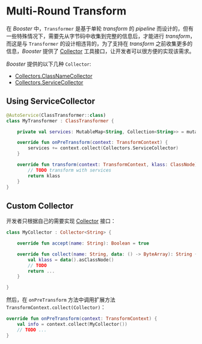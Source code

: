 # Multi-Round Transform

在 *Booster* 中，`Transformer` 是基于单轮 *transform* 的 *pipeline* 而设计的，但有一些特殊情况下，需要先从字节码中收集到完整的信息后，才能进行 *transform*，而这是与 `Transformer` 的设计相违背的，为了支持在 *transform* 之前收集更多的信息，*Booster* 提供了 [Collector](https://github.com/didi/booster/blob/master/booster-transform-util/src/main/kotlin/com/didiglobal/booster/transform/util/Collector.kt#L9) 工具接口，让开发者可以很方便的实现该需求。

*Booster* 提供的以下几种 `Collector`:

* [Collectors.ClassNameCollector](https://github.com/didi/booster/blob/master/booster-transform-util/src/main/kotlin/com/didiglobal/booster/transform/util/Collector.kt#L16)
* [Collectors.ServiceCollector](https://github.com/didi/booster/blob/master/booster-transform-util/src/main/kotlin/com/didiglobal/booster/transform/util/Collector.kt#L26)

## Using ServiceCollector

```kotlin
@AutoService(ClassTransformer::class)
class MyTransformer : ClassTransformer {

    private val services: MutableMap<String, Collection<String>> = mutableMapOf()

    override fun onPreTransform(context: TransformContext) {
        services += context.collect(Collectors.ServiceCollector)
    }

    override fun transform(context: TransformContext, klass: ClassNode): ClassNode {
        // TODO transform with services
        return klass
    }
}
```

## Custom Collector

开发者只根据自己的需要实现 [Collector](https://github.com/didi/booster/blob/master/booster-transform-util/src/main/kotlin/com/didiglobal/booster/transform/util/Collector.kt#L9) 接口：

```kotlin
class MyCollector : Collector<String> {

    override fun accept(name: String): Boolean = true

    override fun collect(name: String, data: () -> ByteArray): String {
        val klass = data().asClassNode()
        // TODO
        return ...
    }

}
```

然后，在 `onPreTransform` 方法中调用扩展方法 `TransformContext.collect(Collector)`：

```kotlin
override fun onPreTransform(context: TransformContext) {
    val info = context.collect(MyCollector())
    // TODO ...
}
```
